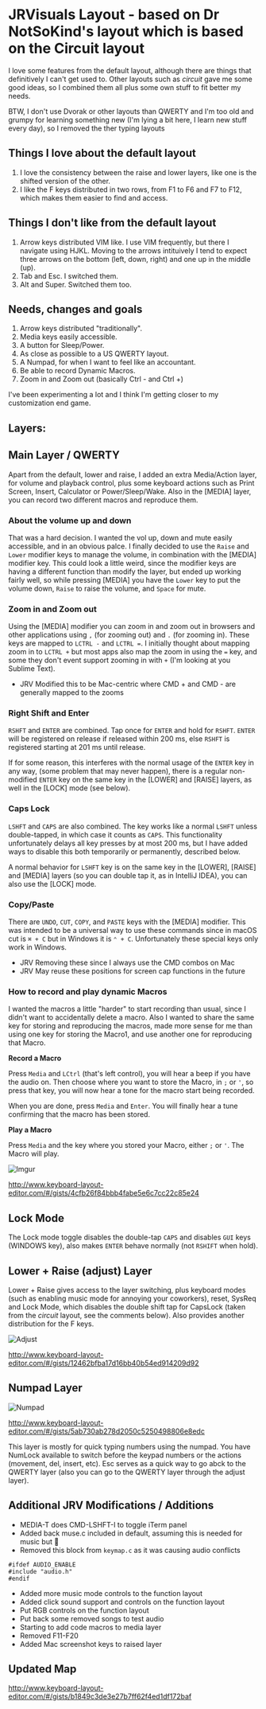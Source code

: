 # JRVisuals Layout - based on Dr NotSoKind's layout which is based on the Circuit layout

I love some features from the default layout, although there are things that definitively I can't get used to. Other layouts such as *circuit* gave me some good ideas, so I combined them all plus some own stuff to fit better my needs.

BTW, I don't use Dvorak or other layouts than QWERTY and I'm too old and grumpy for learning something new (I'm lying a bit here, I learn new stuff every day), so I removed the ther typing layouts

## Things I love about the default layout
1. I love the consistency between the raise and lower layers, like one is the shifted version of the other.
2. I like the F keys distributed in two rows, from F1 to F6 and F7 to F12, which makes them easier to find and access.

## Things I don't like from the default layout
1. Arrow keys distributed VIM like. I use VIM frequently, but there I navigate using HJKL. Moving to the arrows intituively I tend to expect three arrows on the bottom (left, down, right) and one up in the middle (up).
2. Tab and Esc. I switched them.
3. Alt and Super. Switched them too.

## Needs, changes and goals
1. Arrow keys distributed "traditionally".
2. Media keys easily accessible.
3. A button for Sleep/Power.
4. As close as possible to a US QWERTY layout.
5. A Numpad, for when I want to feel like an accountant.
6. Be able to record Dynamic Macros.
7. Zoom in and Zoom out (basically Ctrl - and Ctrl +)

I've been experimenting a lot and I think I'm getting closer to my customization end game.

## Layers:

## Main Layer / QWERTY

Apart from the default, lower and raise, I added an extra Media/Action layer, for volume and playback control, plus some keyboard actions such as Print Screen, Insert, Calculator or Power/Sleep/Wake. Also in the [MEDIA] layer, you can record two different macros and reproduce them.

### About the volume up and down

That was a hard decision. I wanted the vol up, down and mute easily accessible, and in an obvious palce. I finally decided to use the `Raise` and `Lower` modifier keys to manage the volume, in combination with the [MEDIA] modifier key. This could look a little weird, since the modifier keys are having a different function than modify the layer, but ended up working fairly well, so while pressing [MEDIA] you have the `Lower` key to put the volume down, `Raise` to raise the volume, and `Space` for mute.

### Zoom in and Zoom out

Using the [MEDIA] modifier you can zoom in and zoom out in browsers and other applications using `,` (for zooming out) and `.` (for zooming in). These keys are mapped to `LCTRL -` and `LCTRL =`. I initially thought about mapping zoom in to `LCTRL +` but most apps also map the zoom in using the `=` key, and some they don't event support zooming in with `+` (I'm looking at you Sublime Text).

* JRV Modified this to be Mac-centric where CMD + and CMD - are generally mapped to the zooms

### Right Shift and Enter

`RSHFT` and `ENTER` are combined. Tap once for `ENTER` and hold for `RSHFT`. `ENTER` will be registered on release if released within 200 ms, else `RSHFT` is registered starting at 201 ms until release.

If for some reason, this interferes with the normal usage of the `ENTER` key in any way, (some problem that may never happen), there is a regular non-modified `ENTER` key on the same key in the [LOWER] and [RAISE] layers, as well in the [LOCK] mode (see below).

### Caps Lock

`LSHFT` and `CAPS` are also combined. The key works like a normal `LSHFT` unless double-tapped, in which case it counts as `CAPS`. This functionality unfortunately delays all key presses by at most 200 ms, but I have added ways to disable this both temporarily or permanently, described below.

A normal behavior for `LSHFT` key is on the same key in the [LOWER], [RAISE] and [MEDIA] layers (so you can double tap it, as in IntelliJ IDEA), you can also use the [LOCK] mode.

### Copy/Paste

There are `UNDO`, `CUT`, `COPY`, and `PASTE` keys with the [MEDIA] modifier. This was intended to be a universal way to use these commands since in macOS cut is `⌘ + C` but in Windows it is `⌃ + C`. Unfortunately these special keys only work in Windows.

* JRV Removing these since I always use the CMD combos on Mac
* JRV May reuse these positions for screen cap functions in the future

### How to record and play dynamic Macros

I wanted the macros a little "harder" to start recording than usual, since I didn't want to accidentally delete a macro. Also I wanted to share the same key for storing and reproducing the macros, made more sense for me than using one key for storing the Macro1, and use another one for reproducing that Macro.

**Record a Macro**

Press `Media` and `LCtrl` (that's left control), you will hear a beep if you have the audio on. Then choose where you want to store the Macro, in `;` or `'`, so press that key, you will now hear a tone for the macro start being recorded.

When you are done, press `Media` and `Enter`. You will finally hear a tune confirming that the macro has been stored.

**Play a Macro**

Press `Media` and the key where you stored your Macro, either `;` or `'`. The Macro will play.

![Imgur](https://i.imgur.com/TcVyNag.png)

http://www.keyboard-layout-editor.com/#/gists/4cfb26f84bbb4fabe5e6c7cc22c85e24

## Lock Mode

The Lock mode toggle disables the double-tap `CAPS` and disables `GUI` keys (WINDOWS key), also makes `ENTER` behave normally (not `RSHIFT` when hold).

## Lower + Raise (adjust) Layer

Lower + Raise gives access to the layer switching, plus keyboard modes (such as enabling music mode for annoying your coworkers), reset, SysReq and Lock Mode, which disables the double shift tap for CapsLock (taken from the *circuit* layout, see the comments below). Also provides another distribution for the F keys.

![Adjust](https://i.imgur.com/6m6baos.png)

http://www.keyboard-layout-editor.com/#/gists/12462bfba17d16bb40b54ed914209d92

## Numpad Layer

![Numpad](https://i.imgur.com/od1plfz.png)

http://www.keyboard-layout-editor.com/#/gists/5ab730ab278d2050c5250498806e8edc

This layer is mostly for quick typing numbers using the numpad. You have NumLock available to switch before the keypad numbers or the actions (movement, del, insert, etc). Esc serves as a quick way to go abck to the QWERTY layer (also you can go to the QWERTY layer through the adjust layer).

## Additional JRV Modifications / Additions

* MEDIA-T does CMD-LSHFT-I to toggle iTerm panel
* Added back muse.c included in default, assuming this is needed for music but :shrug:
* Removed this block from `keymap.c` as it was causing audio conflicts
```
#ifdef AUDIO_ENABLE
#include "audio.h"
#endif
```
* Added more music mode controls to the function layout
* Added click sound support and controls on the function layout
* Put RGB controls on the function layout
* Put back some removed songs to test audio
* Starting to add code macros to media layer
* Removed F11-F20
* Added Mac screenshot keys to raised layer

## Updated Map
http://www.keyboard-layout-editor.com/#/gists/b1849c3de3e27b7ff62f4ed1df172baf
